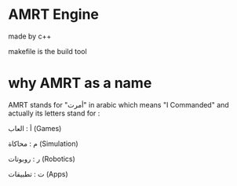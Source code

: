 # AMRT Engine

made by c++ 

makefile is the build tool

# why AMRT as a name 

AMRT stands for "أمرت" in arabic which means "I Commanded"
and actually its letters stand for :

أ : العاب (Games)

م : محاكاة (Simulation)

ر : روبوتات (Robotics)

ت : تطبيقات (Apps)